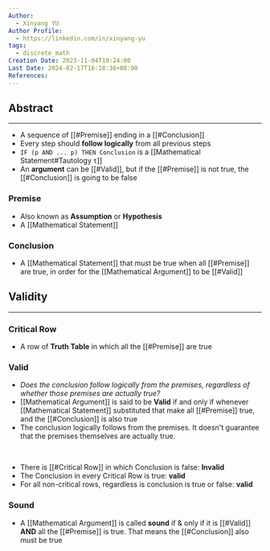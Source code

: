 ```yaml
---
Author:
  - Xinyang YU
Author Profile:
  - https://linkedin.com/in/xinyang-yu
tags:
  - discrete_math
Creation Date: 2023-11-04T19:24:00
Last Date: 2024-02-17T16:18:36+08:00
References: 
---
```

## Abstract
---
- A sequence of [[#Premise]] ending in a [[#Conclusion]]
- Every step should **follow logically** from all previous steps
- `IF (p AND ... p) THEN Conclusion` is a [[Mathematical Statement#Tautology `t`]]
- An **argument** can be [[#Valid]], but if the [[#Premise]] is not true, the [[#Conclusion]] is going to be false

### Premise
- Also known as **Assumption** or **Hypothesis**
- A [[Mathematical Statement]]
### Conclusion
- A [[Mathematical Statement]] that must be true when all [[#Premise]] are true, in order for the [[Mathematical Argument]] to be [[#Valid]]



## Validity
---
### Critical Row
- A row of **Truth Table** in which all the [[#Premise]] are true
### Valid
- *Does the conclusion follow logically from the premises, regardless of whether those premises are actually true?*
- [[Mathematical Argument]] is said to be **Valid** if and only if whenever [[Mathematical Statement]] substituted that make all [[#Premise]] true, and the [[#Conclusion]] is also true 
- The conclusion logically follows from the premises. It doesn't guarantee that the premises themselves are actually true.
</br>

- There is [[#Critical Row]] in which Conclusion is false: **Invalid**
- The Conclusion in every Critical Row is true: **valid**
- For all non-critical rows, regardless is conclusion is true or false: **valid**

### Sound
- A [[Mathematical Argument]] is called **sound** if & only if it is [[#Valid]] **AND** all the [[#Premise]] is true. That means the [[#Conclusion]] also must be true
